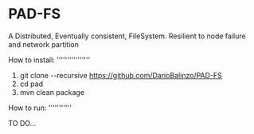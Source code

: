 # PAD-FS

A Distributed, Eventually consistent, FileSystem. Resilient to node failure and network partition


How to install:
''''''''''''''''
1) git clone --recursive https://github.com/DarioBalinzo/PAD-FS
2) cd pad
3) mvn clean package


How to run:
'''''''''''

TO DO...

